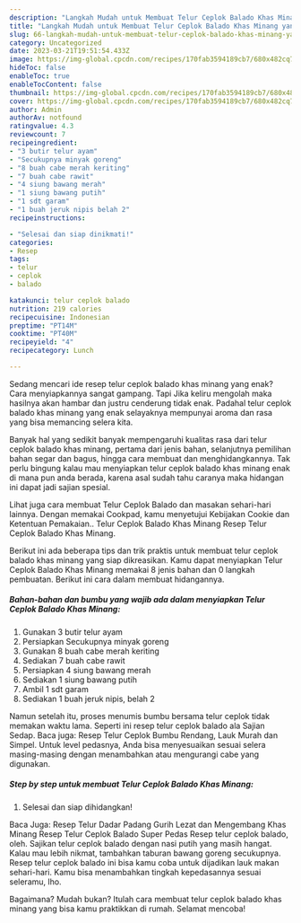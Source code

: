 ```yaml
---
description: "Langkah Mudah untuk Membuat Telur Ceplok Balado Khas Minang yang Enak, Buat Buka Puasa Lezat Sekali"
title: "Langkah Mudah untuk Membuat Telur Ceplok Balado Khas Minang yang Enak, Buat Buka Puasa Lezat Sekali"
slug: 66-langkah-mudah-untuk-membuat-telur-ceplok-balado-khas-minang-yang-enak-buat-buka-puasa-lezat-sekali
category: Uncategorized
date: 2023-03-21T19:51:54.433Z
image: https://img-global.cpcdn.com/recipes/170fab3594189cb7/680x482cq70/telur-ceplok-balado-khas-minang-foto-resep-utama.jpg
hideToc: false
enableToc: true
enableTocContent: false
thumbnail: https://img-global.cpcdn.com/recipes/170fab3594189cb7/680x482cq70/telur-ceplok-balado-khas-minang-foto-resep-utama.jpg
cover: https://img-global.cpcdn.com/recipes/170fab3594189cb7/680x482cq70/telur-ceplok-balado-khas-minang-foto-resep-utama.jpg
author: Admin
authorAv: notfound
ratingvalue: 4.3
reviewcount: 7
recipeingredient:
- "3 butir telur ayam"
- "Secukupnya minyak goreng"
- "8 buah cabe merah keriting"
- "7 buah cabe rawit"
- "4 siung bawang merah"
- "1 siung bawang putih"
- "1 sdt garam"
- "1 buah jeruk nipis belah 2"
recipeinstructions:

- "Selesai dan siap dinikmati!"
categories:
- Resep
tags:
- telur
- ceplok
- balado

katakunci: telur ceplok balado 
nutrition: 219 calories
recipecuisine: Indonesian
preptime: "PT14M"
cooktime: "PT40M"
recipeyield: "4"
recipecategory: Lunch

---
```



Sedang mencari ide resep telur ceplok balado khas minang yang enak? Cara menyiapkannya sangat gampang. Tapi Jika keliru mengolah maka hasilnya akan hambar dan justru cenderung tidak enak. Padahal telur ceplok balado khas minang yang enak selayaknya mempunyai aroma dan rasa yang bisa memancing selera kita.


Banyak hal yang sedikit banyak mempengaruhi kualitas rasa dari telur ceplok balado khas minang, pertama dari jenis bahan, selanjutnya pemilihan bahan segar dan bagus, hingga cara membuat dan menghidangkannya. Tak perlu bingung kalau mau menyiapkan telur ceplok balado khas minang enak di mana pun anda berada, karena asal sudah tahu caranya maka hidangan ini dapat jadi sajian spesial.

Lihat juga cara membuat Telur Ceplok Balado dan masakan sehari-hari lainnya. Dengan memakai Cookpad, kamu menyetujui Kebijakan Cookie dan Ketentuan Pemakaian.. Telur Ceplok Balado Khas Minang Resep Telur Ceplok Balado Khas Minang.


Berikut ini ada beberapa tips dan trik praktis untuk membuat telur ceplok balado khas minang yang siap dikreasikan. Kamu dapat menyiapkan Telur Ceplok Balado Khas Minang memakai 8 jenis bahan dan 0 langkah pembuatan. Berikut ini cara dalam membuat hidangannya.

<!--inarticleads1-->

##### Bahan-bahan dan bumbu yang wajib ada dalam menyiapkan Telur Ceplok Balado Khas Minang:

1. Gunakan 3 butir telur ayam
1. Persiapkan Secukupnya minyak goreng
1. Gunakan 8 buah cabe merah keriting
1. Sediakan 7 buah cabe rawit
1. Persiapkan 4 siung bawang merah
1. Sediakan 1 siung bawang putih
1. Ambil 1 sdt garam
1. Sediakan 1 buah jeruk nipis, belah 2


Namun setelah itu, proses menumis bumbu bersama telur ceplok tidak memakan waktu lama. Seperti ini resep telur ceplok balado ala Sajian Sedap. Baca juga: Resep Telur Ceplok Bumbu Rendang, Lauk Murah dan Simpel. Untuk level pedasnya, Anda bisa menyesuaikan sesuai selera masing-masing dengan menambahkan atau mengurangi cabe yang digunakan. 

<!--inarticleads2-->

##### Step by step untuk membuat Telur Ceplok Balado Khas Minang:


1. Selesai dan siap dihidangkan!

Baca Juga: Resep Telur Dadar Padang Gurih Lezat dan Mengembang Khas Minang Resep Telur Ceplok Balado Super Pedas Resep telur ceplok balado, oleh. Sajikan telur ceplok balado dengan nasi putih yang masih hangat. Kalau mau lebih nikmat, tambahkan taburan bawang goreng secukupnya. Resep telur ceplok balado ini bisa kamu coba untuk dijadikan lauk makan sehari-hari. Kamu bisa menambahkan tingkah kepedasannya sesuai seleramu, lho. 

Bagaimana? Mudah bukan? Itulah cara membuat telur ceplok balado khas minang yang bisa kamu praktikkan di rumah. Selamat mencoba!
